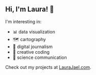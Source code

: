 ## Hi, I'm Laura! 🌱

I'm interesting in:
 - 📊 data visualization
 - 🗺️ cartography
 - 📰 digital journalism 
 - 🎨 creative coding
 - 🔭 science communication
 
 Check out my projects at [LauraJael.com](https://laurajael.com/).
